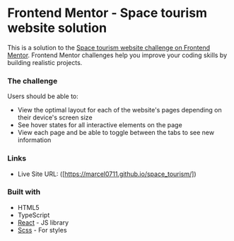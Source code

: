 # Frontend Mentor - Space tourism website solution

This is a solution to the [Space tourism website challenge on Frontend Mentor](https://www.frontendmentor.io/challenges/space-tourism-multipage-website-gRWj1URZ3). Frontend Mentor challenges help you improve your coding skills by building realistic projects. 

### The challenge

Users should be able to:

- View the optimal layout for each of the website's pages depending on their device's screen size
- See hover states for all interactive elements on the page
- View each page and be able to toggle between the tabs to see new information

### Links

- Live Site URL: ([https://marcel0711.github.io/space_tourism/])

### Built with

- HTML5
- TypeScript
- [React](https://reactjs.org/) - JS library
- [Scss](https://sass-lang.com/) - For styles

